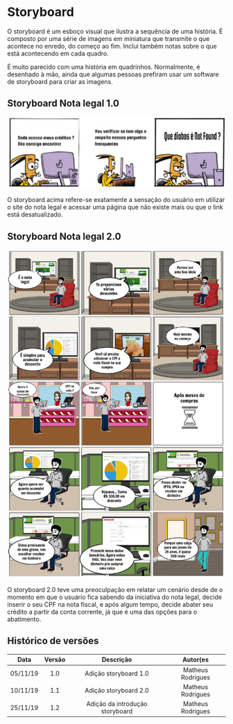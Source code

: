 # Storyboard 

O storyboard é um esboço visual que ilustra a sequência de uma história. É composto por uma série de imagens em miniatura que transmite o que acontece no enredo, do começo ao fim. Inclui também notas sobre o que está acontecendo em cada quadro.

É muito parecido com uma história em quadrinhos. Normalmente, é desenhado à mão, ainda que algumas pessoas prefiram usar um software de storyboard para criar as imagens.

## Storyboard Nota legal 1.0

![Storyboard](img/storyboard-1.0.png)

O storyboard acima refere-se exatamente a sensação do usuário em utilizar o site do nota legal e acessar uma página que não existe mais ou que o link está desatualizado.

## Storyboard Nota legal 2.0

![Storyboard](img/storyboard-2.0.jpg)

O storyboard 2.0 teve uma preoculpação em relatar um cenário desde de o momento em que o usuário fica sabendo da iniciativa do nota legal, decide inserir o seu CPF na nota fiscal, e após algum tempo, decide abater seu crédito a partir da conta corrente, já que é uma das opções para o abatimento.

## Histórico de versões

| Data | Versão | Descrição | Autor(es|
|:--:|:--:|:--:|:--:|
|05/11/19|1.0|Adição storyboard 1.0| Matheus Rodrigues|
|10/11/19|1.1|Adição storyboard 2.0| Matheus Rodrigues|
|25/11/19|1.2| Adição da introdução storyboard | Matheus Rodrigues|